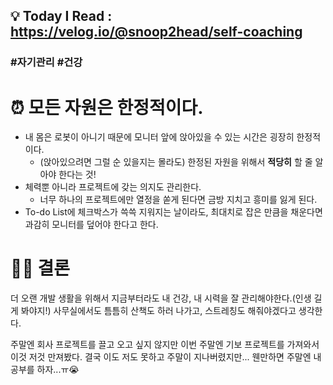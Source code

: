 ## 💡 Today I Read : https://velog.io/@snoop2head/self-coaching

### #자기관리 #건강

# ⏰ 모든 자원은 한정적이다.
- 내 몸은 로봇이 아니기 때문에 모니터 앞에 앉아있을 수 있는 시간은 굉장히 한정적이다.
    - (앉아있으려면 그럴 순 있을지는 몰라도) 한정된 자원을 위해서 **적당히** 할 줄 알아야 한다는 것!
- 체력뿐 아니라 프로젝트에 갖는 의지도 관리한다.
    - 너무 하나의 프로젝트에만 열정을 쏟게 된다면 금방 지치고 흥미를 잃게 된다.
- To-do List에 체크박스가 쓱쓱 지워지는 날이라도, 최대치로 잡은 만큼을 채운다면 과감히 모니터를 덮어야 한다고 한다.

# 👩‍⚖️ 결론
더 오랜 개발 생활을 위해서 지금부터라도 내 건강, 내 시력을 잘 관리해야한다.(인생 길게 봐야지!)
사무실에서도 틈틈히 산책도 하러 나가고, 스트레칭도 해줘야겠다고 생각한다.

주말엔 회사 프로젝트를 끌고 오고 싶지 않지만 이번 주말엔 기보 프로젝트를 가져와서 이것 저것 만져봤다.
결국 이도 저도 못하고 주말이 지나버렸지만... 웬만하면 주말엔 내 공부를 하자...ㅠ😭

